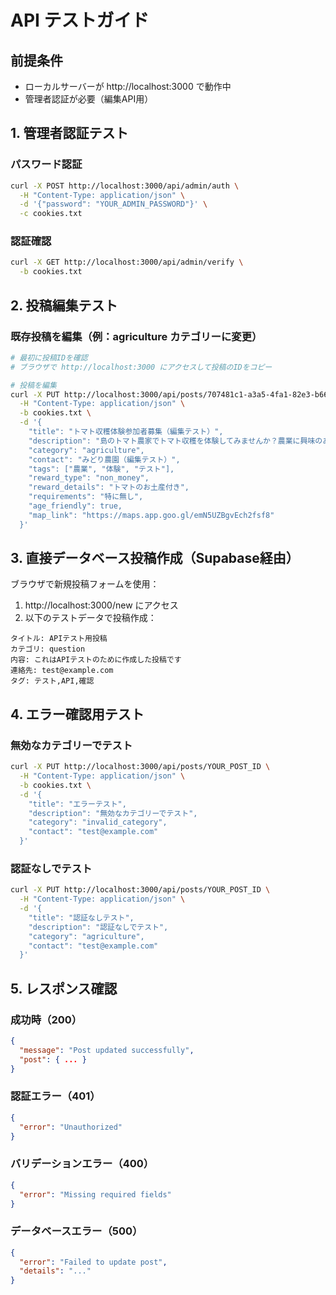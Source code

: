 # API テストガイド

## 前提条件
- ローカルサーバーが http://localhost:3000 で動作中
- 管理者認証が必要（編集API用）

## 1. 管理者認証テスト

### パスワード認証
```bash
curl -X POST http://localhost:3000/api/admin/auth \
  -H "Content-Type: application/json" \
  -d '{"password": "YOUR_ADMIN_PASSWORD"}' \
  -c cookies.txt
```

### 認証確認
```bash
curl -X GET http://localhost:3000/api/admin/verify \
  -b cookies.txt
```

## 2. 投稿編集テスト

### 既存投稿を編集（例：agriculture カテゴリーに変更）
```bash
# 最初に投稿IDを確認
# ブラウザで http://localhost:3000 にアクセスして投稿のIDをコピー

# 投稿を編集
curl -X PUT http://localhost:3000/api/posts/707481c1-a3a5-4fa1-82e3-b66795c86efd \
  -H "Content-Type: application/json" \
  -b cookies.txt \
  -d '{
    "title": "トマト収穫体験参加者募集（編集テスト）",
    "description": "島のトマト農家でトマト収穫を体験してみませんか？農業に興味のある方、島の暮らしを体験したい方大歓迎です！【編集テスト済み】",
    "category": "agriculture",
    "contact": "みどり農園（編集テスト）",
    "tags": ["農業", "体験", "テスト"],
    "reward_type": "non_money",
    "reward_details": "トマトのお土産付き",
    "requirements": "特に無し",
    "age_friendly": true,
    "map_link": "https://maps.app.goo.gl/emN5UZBgvEch2fsf8"
  }'
```

## 3. 直接データベース投稿作成（Supabase経由）

ブラウザで新規投稿フォームを使用：
1. http://localhost:3000/new にアクセス
2. 以下のテストデータで投稿作成：

```
タイトル: APIテスト用投稿
カテゴリ: question
内容: これはAPIテストのために作成した投稿です
連絡先: test@example.com
タグ: テスト,API,確認
```

## 4. エラー確認用テスト

### 無効なカテゴリーでテスト
```bash
curl -X PUT http://localhost:3000/api/posts/YOUR_POST_ID \
  -H "Content-Type: application/json" \
  -b cookies.txt \
  -d '{
    "title": "エラーテスト",
    "description": "無効なカテゴリーでテスト",
    "category": "invalid_category",
    "contact": "test@example.com"
  }'
```

### 認証なしでテスト
```bash
curl -X PUT http://localhost:3000/api/posts/YOUR_POST_ID \
  -H "Content-Type: application/json" \
  -d '{
    "title": "認証なしテスト",
    "description": "認証なしでテスト",
    "category": "agriculture",
    "contact": "test@example.com"
  }'
```

## 5. レスポンス確認

### 成功時（200）
```json
{
  "message": "Post updated successfully",
  "post": { ... }
}
```

### 認証エラー（401）
```json
{
  "error": "Unauthorized"
}
```

### バリデーションエラー（400）
```json
{
  "error": "Missing required fields"
}
```

### データベースエラー（500）
```json
{
  "error": "Failed to update post",
  "details": "..."
}
```